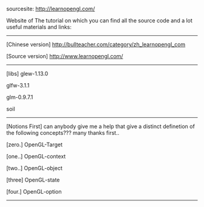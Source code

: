 sourcesite: http://learnopengl.com/

Website of The tutorial on which you can find all the source code and a lot useful materials and links:

************************************************************
[Chinese version]
http://bullteacher.com/category/zh_learnopengl_com

[Source version]
http://www.learnopengl.com/

************************************************************
[libs]
glew-1.13.0

glfw-3.1.1

glm-0.9.7.1

soil

************************************************************
[Notions First]
can anybody give me a help that give a distinct definetion of the following concepts??? many thanks first..

[zero.] OpenGL-Target

[one..] OpenGL-context

[two..] OpenGL-object

[three] OpenGL-state

[four.] OpenGL-option

************************************************************
